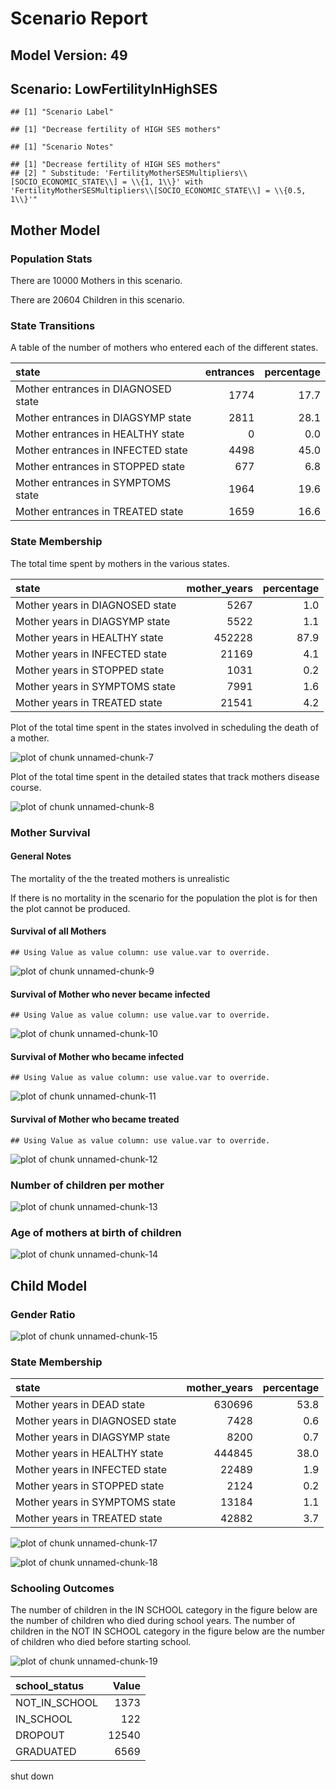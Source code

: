 # Scenario Report




## Model Version: 49
## Scenario: LowFertilityInHighSES

```
## [1] "Scenario Label"
```

```
## [1] "Decrease fertility of HIGH SES mothers"
```

```
## [1] "Scenario Notes"
```

```
## [1] "Decrease fertility of HIGH SES mothers"                                                                                                                           
## [2] " Substitude: 'FertilityMotherSESMultipliers\\[SOCIO_ECONOMIC_STATE\\] = \\{1, 1\\}' with 'FertilityMotherSESMultipliers\\[SOCIO_ECONOMIC_STATE\\] = \\{0.5, 1\\}'"
```

## Mother Model

### Population Stats


There are 10000 Mothers in this scenario.

There are 20604 Children in this scenario.

### State Transitions

A table of the number of mothers who entered each of the different states.


|state                               | entrances| percentage|
|:-----------------------------------|---------:|----------:|
|Mother entrances in DIAGNOSED state |      1774|       17.7|
|Mother entrances in DIAGSYMP state  |      2811|       28.1|
|Mother entrances in HEALTHY state   |         0|        0.0|
|Mother entrances in INFECTED state  |      4498|       45.0|
|Mother entrances in STOPPED state   |       677|        6.8|
|Mother entrances in SYMPTOMS state  |      1964|       19.6|
|Mother entrances in TREATED state   |      1659|       16.6|

### State Membership

The total time spent by mothers in the various states.


|state                           | mother_years| percentage|
|:-------------------------------|------------:|----------:|
|Mother years in DIAGNOSED state |         5267|        1.0|
|Mother years in DIAGSYMP state  |         5522|        1.1|
|Mother years in HEALTHY state   |       452228|       87.9|
|Mother years in INFECTED state  |        21169|        4.1|
|Mother years in STOPPED state   |         1031|        0.2|
|Mother years in SYMPTOMS state  |         7991|        1.6|
|Mother years in TREATED state   |        21541|        4.2|

Plot of the total time spent in the states involved in scheduling the death of a mother.

![plot of chunk unnamed-chunk-7](figure/LowFertilityInHighSES/unnamed-chunk-7.png) 

Plot of the total time spent in the detailed states that track mothers disease course.

![plot of chunk unnamed-chunk-8](figure/LowFertilityInHighSES/unnamed-chunk-8.png) 

### Mother Survival

#### General Notes

The mortality of the the treated mothers is unrealistic

If there is no mortality in the scenario for the population the plot is for then the plot cannot be produced.

#### Survival of all Mothers


```
## Using Value as value column: use value.var to override.
```

![plot of chunk unnamed-chunk-9](figure/LowFertilityInHighSES/unnamed-chunk-9.png) 

#### Survival of Mother who never became infected


```
## Using Value as value column: use value.var to override.
```

![plot of chunk unnamed-chunk-10](figure/LowFertilityInHighSES/unnamed-chunk-10.png) 

#### Survival of Mother who became infected


```
## Using Value as value column: use value.var to override.
```

![plot of chunk unnamed-chunk-11](figure/LowFertilityInHighSES/unnamed-chunk-11.png) 

#### Survival of Mother who became treated


```
## Using Value as value column: use value.var to override.
```

![plot of chunk unnamed-chunk-12](figure/LowFertilityInHighSES/unnamed-chunk-12.png) 

### Number of children per mother

![plot of chunk unnamed-chunk-13](figure/LowFertilityInHighSES/unnamed-chunk-13.png) 

### Age of mothers at birth of children

![plot of chunk unnamed-chunk-14](figure/LowFertilityInHighSES/unnamed-chunk-14.png) 

## Child Model

### Gender Ratio

![plot of chunk unnamed-chunk-15](figure/LowFertilityInHighSES/unnamed-chunk-15.png) 

### State Membership


|state                           | mother_years| percentage|
|:-------------------------------|------------:|----------:|
|Mother years in DEAD state      |       630696|       53.8|
|Mother years in DIAGNOSED state |         7428|        0.6|
|Mother years in DIAGSYMP state  |         8200|        0.7|
|Mother years in HEALTHY state   |       444845|       38.0|
|Mother years in INFECTED state  |        22489|        1.9|
|Mother years in STOPPED state   |         2124|        0.2|
|Mother years in SYMPTOMS state  |        13184|        1.1|
|Mother years in TREATED state   |        42882|        3.7|

![plot of chunk unnamed-chunk-17](figure/LowFertilityInHighSES/unnamed-chunk-17.png) 

![plot of chunk unnamed-chunk-18](figure/LowFertilityInHighSES/unnamed-chunk-18.png) 

### Schooling Outcomes

The number of children in the IN SCHOOL category in the figure below are the number of children who died during school years. The number of children in the NOT IN SCHOOL category in the figure below are the number of children who died before starting school. 

![plot of chunk unnamed-chunk-19](figure/LowFertilityInHighSES/unnamed-chunk-19.png) 


|school_status | Value|
|:-------------|-----:|
|NOT_IN_SCHOOL |  1373|
|IN_SCHOOL     |   122|
|DROPOUT       | 12540|
|GRADUATED     |  6569|

shut down




